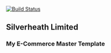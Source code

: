 [![Build Status](https://travis-ci.org/MD1968/e-commerce-master-template.svg?branch=master)](https://travis-ci.org/MD1968/e-commerce-master-template)




## Silverheath Limited

### My E-Commerce Master Template

